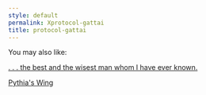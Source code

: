 ```yaml
---
style: default
permalink: Xprotocol-gattai
title: protocol-gattai
---
```

You may also like:

[. . . the best and the wisest man whom I have ever known.](http://scp-wiki.net/the-best-and-the-wisest)

[Pythia's Wing](http://scp-wiki.net/pythia-s-wing)
